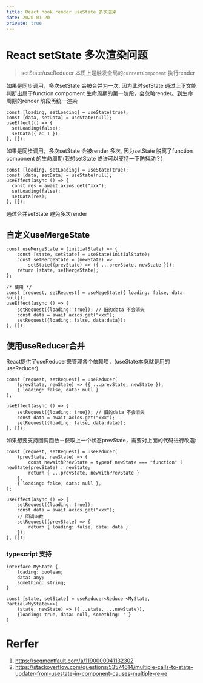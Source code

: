```yaml
---
title: React hook render useState 多次渲染
date: 2020-01-20
private: true
---
```

# React setState 多次渲染问题
> setState/useReducer 本质上是触发全局的`currentComponent` 执行render

如果是同步调用，多次setState 会被合并为一次, 因为此时setState 通过上下文能判断出属于function compoment 生命周期的第一阶段，会忽略render。到生命周期的render 阶段再统一渲染

    const [loading, setLoading] = useState(true);
    const [data, setData] = useState(null);
    useEffect(() => {
      setLoading(false);
      setData({ a: 1 });
    }, []);

如果是同步调用，多次setState 会被render 多次, 
因为setState 脱离了function component 的生命周期(我想setState 或许可以支持一下防抖动？)

    const [loading, setLoading] = useState(true);
    const [data, setData] = useState(null);
    useEffect(async () => {
      const res = await axios.get("xxx");
      setLoading(false);
      setData(res);
    }, []);

通过合并setState 避免多次render

## 自定义useMergeState

    const useMergeState = (initialState) => {
        const [state, setState] = useState(initialState);
        const setMergeState = (newState) =>
            setState((prevState) => ({ ...prevState, newState }));
        return [state, setMergeState];
    };

    /* 使用 */
    const [request, setRequest] = useMegeState({ loading: false, data: null});
    useEffect(async () => {
        setRequest({loading: true}); // 旧的data 不会消失
        const data = await axios.get("xxx");
        setRequest({loading: false, data:data}); 
    }, []);

## 使用useReducer合并
React提供了useReducer来管理各个依赖项，(useState本身就是用的useReducer)

    const [request, setRequest] = useReducer(
        (prevState, newState) => ({ ...prevState, newState }),
        { loading: false, data: null }
    );

    useEffect(async () => {
        setRequest({loading: true}); // 旧的data 不会消失
        const data = await axios.get("xxx");
        setRequest({loading: false, data:data}); 
    }, []);

如果想要支持回调函数－获取上一个状态prevState，需要对上面的代码进行改造:

    const [request, setRequest] = useReducer(
        (prevState, newState) => {
            const newWithPrevState = typeof newState === "function" ? newState(prevState) : newState;
            return { ...prevState, newWithPrevState }
        },
        { loading: false, data: null },
    );

    useEffect(async () => {
        setRequest({loading: true}); 
        const data = await axios.get("xxx");
        // 回调函数
        setRequest((prevState) => {
            return { loading: false, data: data }
        });
    }, []);

### typescript 支持
    interface MyState {
        loading: boolean;
        data: any;
        something: string;
    }

    const [state, setState] = useReducer<Reducer<MyState, Partial<MyState>>>(
        (state, newState) => ({...state, ...newState}),
        {loading: true, data: null, something: ''}
    )



# Rerfer
1. https://segmentfault.com/a/1190000041132302
2. https://stackoverflow.com/questions/53574614/multiple-calls-to-state-updater-from-usestate-in-component-causes-multiple-re-re